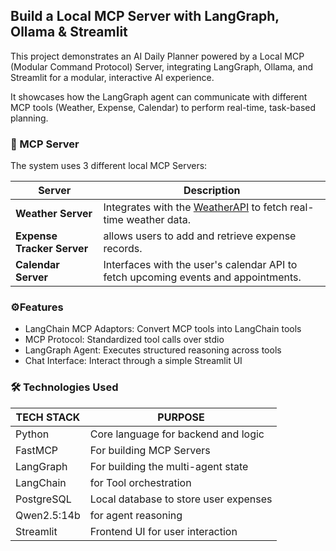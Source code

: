 ## Build a Local MCP Server with LangGraph, Ollama & Streamlit

This project demonstrates an AI Daily Planner powered by a Local MCP (Modular Command Protocol) Server, integrating LangGraph, Ollama, and Streamlit for a modular, interactive AI experience.

It showcases how the LangGraph agent can communicate with different MCP tools (Weather, Expense, Calendar) to perform real-time, task-based planning.

### 🧩 MCP Server
The system uses 3 different local MCP Servers:

| Server              | Description                                                                 |
|---------------------|-----------------------------------------------------------------------------------------------|
| **Weather Server**  | Integrates with the [WeatherAPI](https://www.weatherapi.com/) to fetch real-time weather data. |
| **Expense Tracker Server**  | allows users to add and retrieve expense records.              |
| **Calendar Server** | Interfaces with the user's calendar API to fetch upcoming events and appointments.             |


### ⚙️Features
- LangChain MCP Adaptors: Convert MCP tools into LangChain tools
- MCP Protocol: Standardized tool calls over stdio
- LangGraph Agent: Executes structured reasoning across tools
- Chat Interface: Interact through a simple Streamlit UI


### 🛠️ Technologies Used

| TECH STACK        | PURPOSE                             |
|-------------------|-------------------------------------|
| Python            | Core language for backend and logic |
| FastMCP           | For building MCP Servers            |
| LangGraph         | For building the multi-agent state  |
| LangChain         | for Tool orchestration              |
| PostgreSQL        | Local database to store user expenses |
| Qwen2.5:14b       | for agent reasoning                 |
| Streamlit         | Frontend UI for user interaction    |



